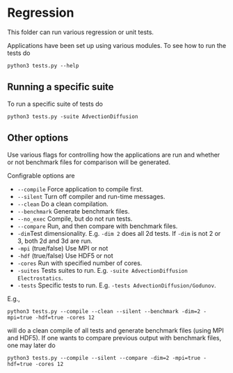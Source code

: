 # Regression
This folder can run various regression or unit tests.

Applications have been set up using various modules. To see how to run the tests do

```shell
python3 tests.py --help
```

## Running a specific suite
To run a specific suite of tests do
```shell
python3 tests.py -suite AdvectionDiffusion
```

## Other options
Use various flags for controlling how the applications are run and whether or not benchmark files for comparison will be generated.

Configrable options are

* ```--compile``` Force application to compile first.
* ```--silent``` Turn off compiler and run-time messages.
* ```--clean``` Do a clean compilation.
* ```--benchmark``` Generate benchmark files.
* ```--no_exec``` Compile, but do not run tests.
* ```--compare``` Run, and then compare with benchmark files.
* ```-dim```Test dimensionality. E.g. ```-dim 2``` does all 2d tests. If ```-dim``` is not 2 or 3, both 2d and 3d are run. 
* ```-mpi``` (true/false) Use MPI or not
* ```-hdf``` (true/false) Use HDF5 or not
* ```-cores``` Run with specified number of cores.
* ```-suites``` Tests suites to run. E.g. ```-suite AdvectionDiffusion Electrostatics```.
* ```-tests``` Specific tests to run. E.g. ```-tests AdvectionDiffusion/Godunov```.

E.g.,

```shell
python3 tests.py --compile --clean --silent --benchmark -dim=2 -mpi=true -hdf=true -cores 12
```

will do a clean compile of all tests and generate benchmark files (using MPI and HDF5).
If one wants to compare previous output with benchmark files, one may later do

```shell
python3 tests.py --compile --silent --compare -dim=2 -mpi=true -hdf=true -cores 12
```
